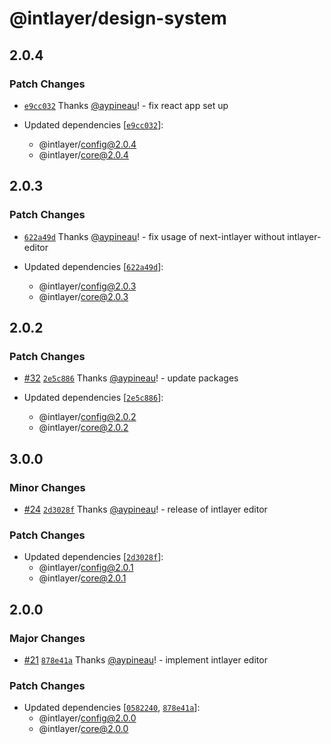 # @intlayer/design-system

## 2.0.4

### Patch Changes

- [`e9cc032`](https://github.com/aypineau/intlayer/commit/e9cc03211e3a86daa169c2e711566e202644f1d5) Thanks [@aypineau](https://github.com/aypineau)! - fix react app set up

- Updated dependencies [[`e9cc032`](https://github.com/aypineau/intlayer/commit/e9cc03211e3a86daa169c2e711566e202644f1d5)]:
  - @intlayer/config@2.0.4
  - @intlayer/core@2.0.4

## 2.0.3

### Patch Changes

- [`622a49d`](https://github.com/aypineau/intlayer/commit/622a49d4eaf8477f3b42579a3fc27a3fefd41043) Thanks [@aypineau](https://github.com/aypineau)! - fix usage of next-intlayer without intlayer-editor

- Updated dependencies [[`622a49d`](https://github.com/aypineau/intlayer/commit/622a49d4eaf8477f3b42579a3fc27a3fefd41043)]:
  - @intlayer/config@2.0.3
  - @intlayer/core@2.0.3

## 2.0.2

### Patch Changes

- [#32](https://github.com/aypineau/intlayer/pull/32) [`2e5c886`](https://github.com/aypineau/intlayer/commit/2e5c886169ccdbd16611b77d55e9892ca699ab8d) Thanks [@aypineau](https://github.com/aypineau)! - update packages

- Updated dependencies [[`2e5c886`](https://github.com/aypineau/intlayer/commit/2e5c886169ccdbd16611b77d55e9892ca699ab8d)]:
  - @intlayer/config@2.0.2
  - @intlayer/core@2.0.2

## 3.0.0

### Minor Changes

- [#24](https://github.com/aypineau/intlayer/pull/24) [`2d3028f`](https://github.com/aypineau/intlayer/commit/2d3028f85cc58e554f2a219bf3ceedbceac7c716) Thanks [@aypineau](https://github.com/aypineau)! - release of intlayer editor

### Patch Changes

- Updated dependencies [[`2d3028f`](https://github.com/aypineau/intlayer/commit/2d3028f85cc58e554f2a219bf3ceedbceac7c716)]:
  - @intlayer/config@2.0.1
  - @intlayer/core@2.0.1

## 2.0.0

### Major Changes

- [#21](https://github.com/aypineau/intlayer/pull/21) [`878e41a`](https://github.com/aypineau/intlayer/commit/878e41a8309bfc3f191a5b09a50d0aced57d4ccc) Thanks [@aypineau](https://github.com/aypineau)! - implement intlayer editor

### Patch Changes

- Updated dependencies [[`0582240`](https://github.com/aypineau/intlayer/commit/058224018537c06a95f5f8484213d20a00500c7a), [`878e41a`](https://github.com/aypineau/intlayer/commit/878e41a8309bfc3f191a5b09a50d0aced57d4ccc)]:
  - @intlayer/config@2.0.0
  - @intlayer/core@2.0.0
